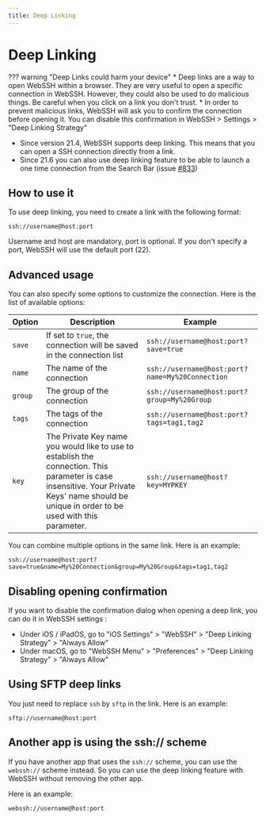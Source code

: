 ```yaml
---
title: Deep Linking
---
```


# Deep Linking

??? warning "Deep Links could harm your device"
    * Deep links are a way to open WebSSH within a browser. They are very useful to open a specific connection in WebSSH. However, they could also be used to do malicious things. Be careful when you click on a link you don't trust.
    * In order to prevent malicious links, WebSSH will ask you to confirm the connection before opening it. You can disable this confirmation in WebSSH > Settings > "Deep Linking Strategy"

* Since version 21.4, WebSSH supports deep linking. This means that you can open a SSH connection directly from a link.
* Since 21.6 you can also use deep linking feature to be able to launch a one time connection from the Search Bar (issue [#833](https://github.com/isontheline/pro.webssh.net/issues/833))

## How to use it
To use deep linking, you need to create a link with the following format:

```
ssh://username@host:port
```

Username and host are mandatory, port is optional. If you don't specify a port, WebSSH will use the default port (22).

## Advanced usage
You can also specify some options to customize the connection. Here is the list of available options:

| Option | Description | Example |
| --- | --- | --- |
| `save` | If set to `true`, the connection will be saved in the connection list | `ssh://username@host:port?save=true` |
| `name` | The name of the connection | `ssh://username@host:port?name=My%20Connection` |
| `group` | The group of the connection | `ssh://username@host:port?group=My%20Group` |
| `tags` | The tags of the connection | `ssh://username@host:port?tags=tag1,tag2` |
| `key`| The Private Key name you would like to use to establish the connection. This parameter is case insensitive. Your Private Keys' name should be unique in order to be used with this parameter. | `ssh://username@host?key=MYPKEY`|

You can combine multiple options in the same link. Here is an example:

```
ssh://username@host:port?save=true&name=My%20Connection&group=My%20Group&tags=tag1,tag2
```

## Disabling opening confirmation
If you want to disable the confirmation dialog when opening a deep link, you can do it in WebSSH settings :

* Under iOS / iPadOS, go to "iOS Settings" > "WebSSH" > "Deep Linking Strategy" > "Always Allow"
* Under macOS, go to "WebSSH Menu" > "Preferences" > "Deep Linking Strategy" > "Always Allow"

## Using SFTP deep links
You just need to replace `ssh` by `sftp` in the link. Here is an example:

```
sftp://username@host:port
```

## Another app is using the ssh:// scheme
If you have another app that uses the `ssh://` scheme, you can use the `webssh://` scheme instead. So you can use the deep linking feature with WebSSH without removing the other app.

Here is an example:

```
webssh://username@host:port
```
